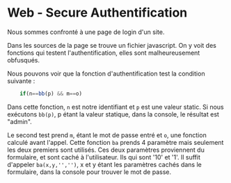 # Web - Secure Authentification

Nous sommes confronté à une page de login d'un site.

Dans les sources de la page se trouve un fichier javascript.
On y voit des fonctions qui testent l'authentification, elles sont malheureusement obfusqués.

Nous pouvons voir que la fonction d'authentification test la condition suivante :

```javascript
    if(n==bb(p) && m==o)
```

Dans cette fonction, `n` est notre identifiant et `p` est une valeur static.
Si nous exécutons `bb(p)`, p étant la valeur statique, dans la console, le résultat est "admin".

Le second test prend `m`, étant le mot de passe entré et `o`, une fonction calculé avant l'appel.
Cette fonction `ba` prends 4 paramètre mais seulement les deux premiers sont utilisés.
Ces deux paramètres proviennent du formulaire, et sont caché à l'utilisateur. 
Ils qui sont '10' et '1'.
Il suffit d'appeler `ba(x,y,'','')`, x et y étant les paramètres cachés dans le formulaire, dans la console pour trouver le mot de passe.

